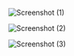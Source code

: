 
![Screenshot (1)](https://github.com/user-attachments/assets/1e8b5b97-bb7f-485e-bbe8-7ac0fc85e601)


![Screenshot (2)](https://github.com/user-attachments/assets/6e14e3d3-ce5d-4736-9b01-8a38610b86b5)

![Screenshot (3)](https://github.com/user-attachments/assets/552e568a-ad0d-4841-8f27-cceb3832db77)
